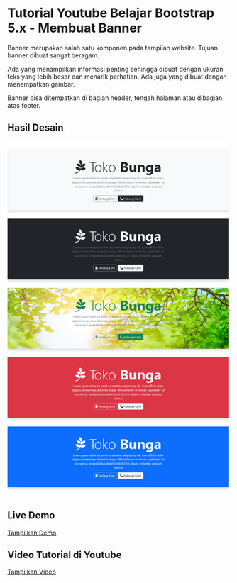 # Tutorial Youtube Belajar Bootstrap 5.x - Membuat Banner

Banner merupakan salah satu komponen pada tampilan website. Tujuan banner dibuat sangat beragam. 

Ada yang menampilkan informasi penting sehingga dibuat dengan ukuran teks yang lebih besar dan menarik perhatian. Ada juga yang dibuat dengan menempatkan gambar.

Banner bisa ditempatkan di bagian header, tengah halaman atau dibagian atas footer.

## Hasil Desain

<img src="https://github.com/janzenfaidiban/tutorial-belajar-bootstrap-5x-membuat-banner/blob/main/_screenshot/screencapture.png" width="500px">

## Live Demo

[Tampilkan Demo](https://janzenfaidiban.github.io/tutorial-belajar-bootstrap-5x-membuat-banner/)

## Video Tutorial di Youtube

[Tampilkan Video](...)


